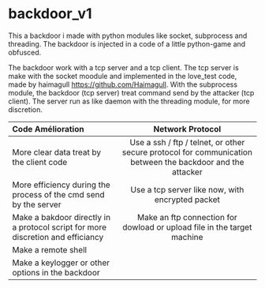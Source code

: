 # backdoor_v1
This a backdoor i made with python modules like socket, subprocess and threading. The backdoor is injected in a code of a little python-game and obfusced.


The backdoor work with a tcp server and a tcp client. The tcp server is make with the socket moodule and implemented in the love_test code, made by haimagull https://github.com/Haimagull. With the subprocess module,
the backdoor (tcp server) treat command send by the attacker (tcp client). The server run as like daemon with the threading module, for more discretion.





|          Code Amélioration                 |                    Network Protocol                        |
| :---                                       |     :---:     
| More clear data treat by the client code   | Use a ssh / ftp / telnet, or other secure protocol for communication between the backdoor and the attacker   |                                                            
| More efficiency during the process of the cmd send by the server  |  Use a tcp server like now, with encrypted packet          |                                                                                 
| Make a bakdoor directly in a protocol      script for more discretion and efficiancy   | Make an ftp connection for dowload or upload file in the   target machine    |
| Make a remote shell                        |                                                            |
| Make a keylogger or other options in the   backdoor     |                                                            |                                                                                             


